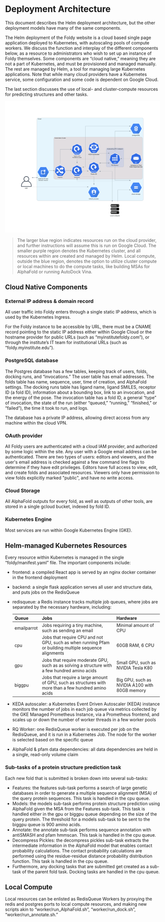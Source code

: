 # Deployment Architecture

This document describes the Helm deployment architecture, but the other deployment models have many of the same components.

The Helm deployment of the Foldy website is a cloud based single page application deployed to Kubernetes, with autoscaling pools of compute workers. We discuss the function and interplay of the different components below, as a resource to administrators who wish to set up an instance of Foldy themselves. Some components are “cloud native,” meaning they are not a part of Kubernetes, and must be provisioned and managed manually. The rest are managed by Helm, a tool for managing large Kubernetes applications.  Note that while many cloud providers have a Kubernetes service, some configuration and some code is dependent on Google Cloud.

The last section discusses the use of local- and cluster-compute resources for predicting structures and other tasks.


![](architecture.png)
> The larger blue region indicates resources run on the cloud provider, and further instructions will assume this is run on Google Cloud. The smaller purple region denotes the Kubernetes cluster, and all resources within are created and managed by Helm. Local compute, outside the blue region, denotes the option to utilize cluster compute or local machines to do the compute tasks, like building MSAs for AlphaFold or running AutoDock Vina.

## Cloud Native Components

### External IP address & domain record
All user traffic into Foldy enters through a single static IP address, which is used by the Kubernetes Ingress.

For the Foldy instance to be accessible by URL, there must be a CNAME record pointing to the static IP address either within Google Cloud or the hostname provider for public URLs (such as “myinstitutefoldy.com”), or through the institute’s IT team for institutional URLs (such as “foldy.myinstitute.edu”).

### PostgreSQL database
The Postgres database has a few tables, keeping track of users, folds, docking runs, and “invocations.” The user table has email addresses. The folds table has name, sequence, user, time of creation, and AlphaFold settings. The docking runs table has ligand name, ligand SMILES, receptor ID (a fold ID), information about a bounding box, link to an invocation, and the energy of the pose. The invocation table has a fold ID, a general “type” of invocation, the state of the run (either “queued,” “running,” “finished,” or “failed”), the time it took to run, and logs.

The database has a private IP address, allowing direct access from any machine within the cloud VPN.

### OAuth provider
All Foldy users are authenticated with a cloud IAM provider, and authorized by some logic within the site. Any user with a Google email address can be authenticated. There are two types of users: editors and viewers, and the user's email address is checked against a few command line flags to determine if they have edit privileges. Editors have full access to view, edit, and create folds and associated resources. Viewers only have permission to view folds explicitly marked "public", and have no write access.


### Cloud Storage
All AlphaFold outputs for every fold, as well as outputs of other tools, are stored in a single gcloud bucket, indexed by fold ID.


### Kubernetes Engine
Most services are run within Google Kubernetes Engine (GKE).

## Helm-managed Kubernetes Resources
Every resource within Kubernetes is managed in the single “foldy/manifest.yaml” file. The important components include:
* frontend: a compiled React app is served by an nginx docker container in the frontend deployment
* backend: a single flask application serves all user and structure data, and puts jobs on the RedisQueue
* redisqueue: a Redis instance tracks multiple job queues, where jobs are separated by the necessary hardware, including:
  
  Queue | Jobs | Hardware
  --- | --- | ---
  emailparrot | Jobs requiring a tiny machine, such as sending an email | Minimal amount of CPU
  cpu | Jobs that require CPU and not GPU, such as when running Pfam or building multiple sequence alignments | 60GB RAM, 6 CPU
  gpu | Jobs that require moderate GPU, such as as solving a structure with a few hundred amino acids | Small GPU, such as NVIDIA Tesla K80
  biggpu | Jobs that require a large amount of GPU, such as structures with more than a few hundred amino acids | Big GPU, such as NVIDIA A100 with 80GB memory
* KEDA autoscaler: a Kubernetes Event Driven Autoscaler (KEDA) instance monitors the number of jobs in each job queue via metrics collected by the GKE Managed Prometheus Instance, via a Prometheus frontend, and scales up or down the number of worker threads in a few worker pools
* RQ Worker: one RedisQueue worker is executed per job on the RedisQueue, and it is run in a Kubernetes Job. The node for the worker is selected based on the specific queue
* AlphaFold & pfam data dependencies: all data dependencies are held in a single, read-only volume claim

### Sub-tasks of a protein structure prediction task
Each new fold that is submitted is broken down into several sub-tasks:
* Features: the features sub-task performs a search of large genetic databases in order to generate a multiple sequence alignment (MSA) of the query protein sequences. This task is handled in the cpu queue.
* Models: the models sub-task performs protein structure prediction using AlphaFold given the MSA from the Features sub-task. This task is handled either in the gpu or biggpu queue depending on the size of the query protein. The threshold for a models sub-task to be sent to the biggpu queue is 900 amino acids.
* Annotate: the annotate sub-task performs sequence annotation with antiSMASH and pfam hmmscan. This task is handled in the cpu queue. 
* Decompress Pickles: the decompress pickles sub-task extracts the intermediate information in the AlphaFold model that enables contact probability calculations. The contact probability calculations are performed using the residue-residue distance probability distribution function. This task is handled in the cpu queue. 
* Furthermore, any docking tasks that are submitted get created as a sub-task of the parent fold task. Docking tasks are handled in the cpu queue. 

## Local Compute
Local resources can be enlisted as RedisQueue Workers by proxying the redis and postgres ports to local compute resources, and making new scripts akin to “worker/run_AlphaFold.sh”, “worker/run_dock.sh”, “worker/run_annotate.sh.”

